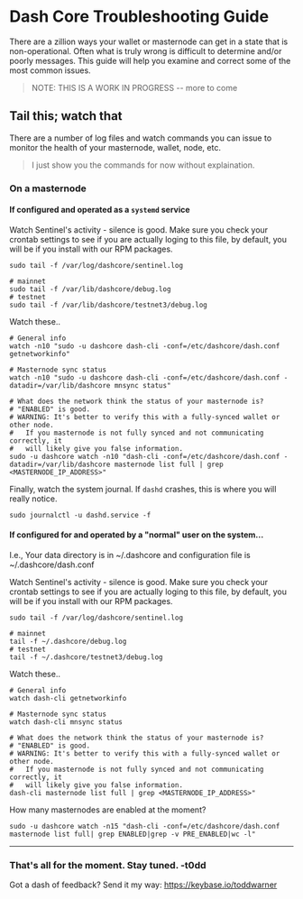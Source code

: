# Dash Core Troubleshooting Guide

There are a zillion ways your wallet or masternode can get in a state that is
non-operational. Often what is truly wrong is difficult to determine and/or
poorly messages. This guide will help you examine and correct some of the most
common issues.

> NOTE: THIS IS A WORK IN PROGRESS -- more to come


## Tail this; watch that

There are a number of log files and watch commands you can issue to monitor the health of your masternode, wallet, node, etc.

> I just show you the commands for now without explaination.

### On a masternode

#### If configured and operated as a `systemd` service

Watch Sentinel's activity - silence is good. Make sure you check your crontab
settings to see if you are actually loging to this file, by default, you will
be if you install with our RPM packages.
```
sudo tail -f /var/log/dashcore/sentinel.log
```

```
# mainnet
sudo tail -f /var/lib/dashcore/debug.log
# testnet
sudo tail -f /var/lib/dashcore/testnet3/debug.log
```

Watch these..
```
# General info
watch -n10 "sudo -u dashcore dash-cli -conf=/etc/dashcore/dash.conf getnetworkinfo"
```

```
# Masternode sync status
watch -n10 "sudo -u dashcore dash-cli -conf=/etc/dashcore/dash.conf -datadir=/var/lib/dashcore mnsync status"
```

```
# What does the network think the status of your masternode is?
# "ENABLED" is good.
# WARNING: It's better to verify this with a fully-synced wallet or other node.
#   If you masternode is not fully synced and not communicating correctly, it
#   will likely give you false information.
sudo -u dashcore watch -n10 "dash-cli -conf=/etc/dashcore/dash.conf -datadir=/var/lib/dashcore masternode list full | grep <MASTERNODE_IP_ADDRESS>"
```

Finally, watch the system journal. If `dashd` crashes, this is where you will really notice.

```
sudo journalctl -u dashd.service -f
```


#### If configured for and operated by a "normal" user on the system...

I.e., Your data directory is in ~/.dashcore and configuration file is
~/.dashcore/dash.conf

Watch Sentinel's activity - silence is good. Make sure you check your crontab
settings to see if you are actually loging to this file, by default, you will
be if you install with our RPM packages.
```
sudo tail -f /var/log/dashcore/sentinel.log
```

```
# mainnet
tail -f ~/.dashcore/debug.log
# testnet
tail -f ~/.dashcore/testnet3/debug.log
```

Watch these..
```
# General info
watch dash-cli getnetworkinfo
```

```
# Masternode sync status
watch dash-cli mnsync status
```

```
# What does the network think the status of your masternode is?
# "ENABLED" is good.
# WARNING: It's better to verify this with a fully-synced wallet or other node.
#   If you masternode is not fully synced and not communicating correctly, it
#   will likely give you false information.
dash-cli masternode list full | grep <MASTERNODE_IP_ADDRESS>"
```

How many masternodes are enabled at the moment?
```
sudo -u dashcore watch -n15 "dash-cli -conf=/etc/dashcore/dash.conf masternode list full| grep ENABLED|grep -v PRE_ENABLED|wc -l"
```

---

### That's all for the moment. Stay tuned. -t0dd

Got a dash of feedback? Send it my way: <https://keybase.io/toddwarner>
